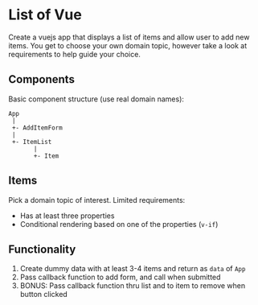 # List of Vue

Create a vuejs app that displays a list of items and allow user to add new items. You
get to choose your own domain topic, however take a look at requirements to help
guide your choice.

## Components

Basic component structure (use real domain names):

```
App
 |
 +- AddItemForm
 |
 +- ItemList
       |
       +- Item
```

## Items

Pick a domain topic of interest. Limited requirements:

* Has at least three properties
* Conditional rendering based on one of the properties (`v-if`)

## Functionality

1. Create dummy data with at least 3-4 items and return as `data` of `App`
1. Pass callback function to add form, and call when submitted
1. BONUS: Pass callback function thru list and to item to remove when button clicked
